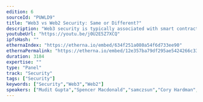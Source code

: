 ```yaml
---
edition: 6
sourceId: "PUWLD9"
title: "Web3 vs Web2 Security: Same or Different?"
description: "Web3 security is typically associated with smart contract security. The biggest Web3 hacks have however involved traditional Web2 vulnerabilities and attack vectors. This panel proposes to debate on the similarities and differences between Web3 vs Web2 security with some leaders in this space towards the goal of highlighting the current status, historical lessons from Web2 security and future challenges for a safer Ethereum ecosystem."
youtubeUrl: "https://youtu.be/j0U2E5Z7XCQ"
ipfsHash: ""
ethernaIndex: "https://etherna.io/embed/634f251a080a54f6d733ee90"
ethernaPermalink: "https://etherna.io/embed/12e357ba79df295ae5424266c33f48c3a36fef1cb8aaaa014ee376551d7e2a97"
duration: 3184
expertise: ""
type: "Panel"
track: "Security"
tags: ["Security"]
keywords: ["Security","Web3","Web2"]
speakers: ["Mudit Gupta","Spencer Macdonald","samczsun","Cory Hardman","Nassim Eddequiouaq","Taylor Monahan"]
---
```


